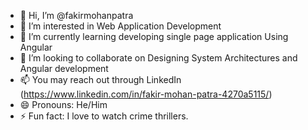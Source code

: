 - 👋 Hi, I’m @fakirmohanpatra
- 👀 I’m interested in Web Application Development
- 🌱 I’m currently learning developing single page application Using Angular
- 💞️ I’m looking to collaborate on Designing System Architectures and Angular development
- 📫 You may reach out through LinkedIn (https://www.linkedin.com/in/fakir-mohan-patra-4270a5115/)
- 😄 Pronouns: He/Him
- ⚡ Fun fact: I love to watch crime thrillers.

<!---
fakirmohanpatra/fakirmohanpatra is a ✨ special ✨ repository because its `README.md` (this file) appears on your GitHub profile.
You can click the Preview link to take a look at your changes.
--->
